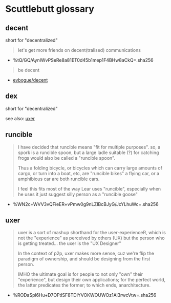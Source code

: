 # Scuttlebutt glossary

## decent

short for "decentralized"

> let's get more friends on decent(tralised) communications

- %tQ/GQ/AynIWvPSeRe8a81ET0d45b1mep1F4BHw8aCkQ=.sha256

> be decent

- [evbogue/decent](https://github.com/evbogue/decent)

## dex

short for "decentralized"

see also: [uxer](#uxer)

## runcible

> I have decided that runcible means "fit for multiple purposes".
so, a spork is a runcible spoon, but a large ladle suitable (?) for catching frogs would also be called a "runcible spoon".
>
> Thus a folding bicycle, or bicycles which can carry large amounts of cargo, or turn into a boat, etc, are "runcible bikes" a flying car, or a amphibious car are both runcible cars.
>
> I feel this fits most of the way Lear uses "runcible", especially when he uses it just suggest silly person as a "runcible goose"

- %WN2c+WVV3vQFieER+vPmw0g9nLZIBcBJyG/JcYLhuWc=.sha256

## uxer

> uxer is a sort of mashup shorthand for the user-experienceR, which is not the "experience" as perceived by others (UX) but the person who is getting treated... the uxer is the "UX Designer"
>
> In the context of p2p, uxer makes more sense, cuz we're flip the paradigm of ownership, and should be designing from the first person.
>
> IMHO the ultimate goal is for people to not only "own" their "experience", but design their own applications;  for the perfect world, the latter predicates the former;  to which ends, anarchitecture.

- %RODaSpl6Hu+D7OFtISF8TDlYVOKWOUWOz1Al3rwcVtw=.sha256
